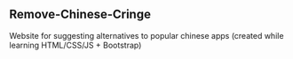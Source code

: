 ## Remove-Chinese-Cringe
Website for suggesting alternatives to popular chinese apps (created while learning HTML/CSS/JS + Bootstrap)
